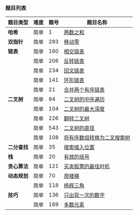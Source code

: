 ### 题目列表

| **题目类型** | **难度** | **题号** | **题目名称**                                            |
| -------- | ------ | ------ | --------------------------------------------------- |
| **哈希**   | 简单     | 1      | [两数之和](./Hot100_Easy.md#1-两数之和)                     |
| **双指针**  | 简单     | 283    | [移动零](./Hot100_Easy.md#283-移动零)                     |
| **链表**   | 简单     | 160    | [相交链表](./Hot100_Easy.md#160-相交链表)                   |
|          | 简单     | 206    | [反转链表](./Hot100_Easy.md#206-反转链表)                   |
|          | 简单     | 234    | [回文链表](./Hot100_Easy.md#234-回文链表)                   |
|          | 简单     | 141    | [环形链表](./Hot100_Easy.md#141-环形链表)                   |
|          | 简单     | 21     | [合并两个有序链表](./Hot100_Easy.md#21-合并两个有序链表)            |
| **二叉树**  | 简单     | 94     | [二叉树的中序遍历](./Hot100_Easy.md#94-二叉树的中序遍历)            |
|          | 简单     | 104    | [二叉树的最大深度](./Hot100_Easy.md#104-二叉树的最大深度)           |
|          | 简单     | 226    | [翻转二叉树](./Hot100_Easy.md#226-翻转二叉树)                 |
|          | 简单     | 543    | [二叉树的直径](./Hot100_Easy.md#543-二叉树的直径)               |
|          | 简单     | 108    | [将有序数组转换为二叉搜索树](./Hot100_Easy.md#108-将有序数组转换为二叉搜索树) |
| **二分查找** | 简单     | 35     | [搜索插入位置](./Hot100_Easy.md#35-搜索插入位置)                |
| **栈**    | 简单     | 20     | [有效的括号](./Hot100_Easy.md#20-有效的括号)                  |
| **贪心算法** | 简单     | 121    | [买卖股票的最佳时机](./Hot100_Easy.md#121-买卖股票的最佳时机)         |
| **动态规划** | 简单     | 70     | [爬楼梯](./Hot100_Easy.md#70-爬楼梯)                      |
|          | 简单     | 118    | [杨辉三角](./Hot100_Easy.md#118-杨辉三角)                   |
| **技巧**   | 简单     | 136    | [只出现一次的数字](./Hot100_Easy.md#136-只出现一次的数字)           |
|          | 简单     | 169    | [多数元素](./Hot100_Easy.md#169-多数元素)                   |
